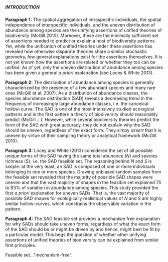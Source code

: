 ##### INTRODUCTION

**Paragraph 1:** The spatial aggregation of intraspecific individuals, the spatial independence of interspecific individuals, and the uneven distribution of abundance among species are the unifying assertions of unified theories of biodiversity (McGill 2010). 
Moreover, these are the minimally sufficient set of assertions needed to predict or explain a host of biodiversity patterns. Yet, while the unification of unified theories under these assertions has revealed how otherwise disparate theories share a similar stochastic geometry, few general explanations exist for the assertions themselves. 
It is not yet known how the assertions are related or whether they too can be unified. As of yet, only the uneven distribution of abundance among species has been given a general *a priori* explanation (see Locey & White 2013).

**Paragraph 2:** The distribution of abundance among species is generally characterized by the presence of a few abundant species and many rare ones (McGill et al. 2007).
As a distribution of abundance classes, the species abundance distribution (SAD) reveals a decreasing trend in the frequency of increasingly large abundance classes, i.e. the canonical hollow-curve.
The SAD is one of the most intensively studied ecological patterns and is the first pattern a theory of biodiversity should reasonably predict (McGill ...). However, while several biodiversity theories predict the form of the SAD with great accuracy, they do not explain why the SAD should be uneven, regardless of the exact form. They simpy *assert* that it is uneven by virtue of their sampling theory or analytical framework (McGill 2010).

**Paragraph 3:** Locey and White (2013) considered the set of all possible unique forms of the SAD having the same total abunance (*N*) and species richness (*S*), i.e. the SAD feasible set. 
The reasoning behind *N* and *S* is simple: at the very least, an SAD is composed of one or more individuals belonging to one or more species.
Drawing unbiased random samples from the feasible set revealed that the majority of possible SAD shapes were uneven and that the vast majority of shapes in the feasible set explained 75 to 93% of variation in abundance among species.
This study provided the first *a priori* explanation for uneven SADs. That is, the vast majority of possible SAD shapes for ecologically realistical values of *N* and *S* are highly similar hollow-curves, which constrains the observable variation in the pattern. 

**Paragraph 4:** The SAD feasible set provides a mechanism free explanation for why SADs should take uneven forms, regardless of what the exact form of the SAD should be or might be driven by and hence, might best be fit by a particular model. This begs the question of whether other unifying assertions of unified theories of biodiversity can be explained from similar first principles. 

Feasible set..."mechanism-free".
